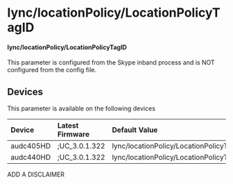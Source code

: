 ﻿---
description: lync/locationPolicy/LocationPolicyTagID
search:
    keywords: ['lync','locationPolicy','LocationPolicyTagID']
---

# lync/locationPolicy/LocationPolicyTagID

#### lync/locationPolicy/LocationPolicyTagID

This parameter is configured from the Skype inband process and is NOT configured from the config file.



## Devices
This parameter is available on the following devices

| Device | Latest Firmware | Default Value |
|:---|:---|:---|
| audc405HD | ;UC_3.0.1.322 | lync/locationPolicy/LocationPolicyTagID= 
| audc440HD | ;UC_3.0.1.322 | lync/locationPolicy/LocationPolicyTagID= 

ADD A DISCLAIMER
